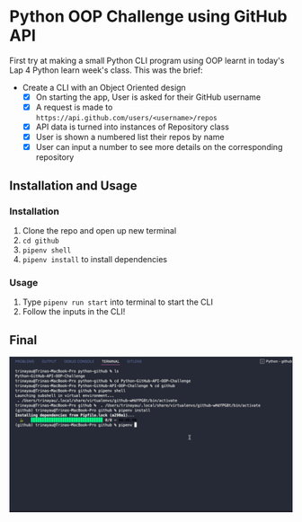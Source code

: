 # Python OOP Challenge using GitHub API
First try at making a small Python CLI program using OOP learnt in today's Lap 4 Python learn week's class.
This was the brief:
- Create a CLI with an Object Oriented design
  - [x] On starting the app, User is asked for their GitHub username
  - [x] A request is made to `https://api.github.com/users/<username>/repos`
  - [x] API data is turned into instances of Repository class
  - [x] User is shown a numbered list their repos by name
  - [x] User can input a number to see more details on the corresponding repository

## Installation and Usage
### Installation
1. Clone the repo and open up new terminal
2. `cd github`
3. `pipenv shell`
4. `pipenv install` to install dependencies

### Usage
1. Type `pipenv run start` into terminal to start the CLI
2. Follow the inputs in the CLI!

## Final
![final look of python cli](demo.gif)
